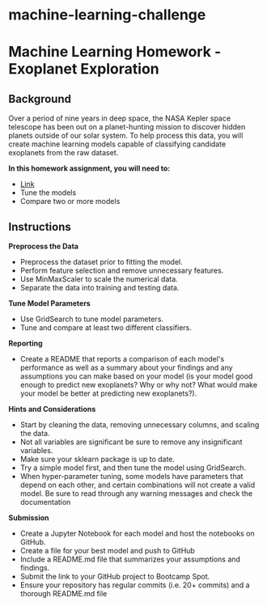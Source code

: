 # machine-learning-challenge


# Machine Learning Homework - Exoplanet Exploration

## Background

Over a period of nine years in deep space, the NASA Kepler space telescope has been out on a planet-hunting mission to discover hidden planets outside of our solar system.
To help process this data, you will create machine learning models capable of classifying candidate exoplanets from the raw dataset.

**In this homework assignment, you will need to:**

- [Link](https://www.kaggle.com/nasa/kepler-exoplanet-search-results "Preprocess the raw data")
- Tune the models
- Compare two or more models

## Instructions 

**Preprocess the Data**

- Preprocess the dataset prior to fitting the model.
- Perform feature selection and remove unnecessary features.
- Use MinMaxScaler to scale the numerical data.
- Separate the data into training and testing data.


**Tune Model Parameters**

- Use GridSearch to tune model parameters.
- Tune and compare at least two different classifiers.


**Reporting**

- Create a README that reports a comparison of each model's performance as well as a summary about your findings and any assumptions you can make based on your model (is your model good enough to predict new exoplanets? Why or why not? What would make your model be better at predicting new exoplanets?).


**Hints and Considerations**
- Start by cleaning the data, removing unnecessary columns, and scaling the data.
- Not all variables are significant be sure to remove any insignificant variables.
- Make sure your sklearn package is up to date.
- Try a simple model first, and then tune the model using GridSearch.
- When hyper-parameter tuning, some models have parameters that depend on each other, and certain combinations will not create a valid model. Be sure to read through any warning messages and check the documentation

**Submission**
- Create a Jupyter Notebook for each model and host the notebooks on GitHub.
- Create a file for your best model and push to GitHub
- Include a README.md file that summarizes your assumptions and findings.
- Submit the link to your GitHub project to Bootcamp Spot.
- Ensure your repository has regular commits (i.e. 20+ commits) and a thorough README.md file




